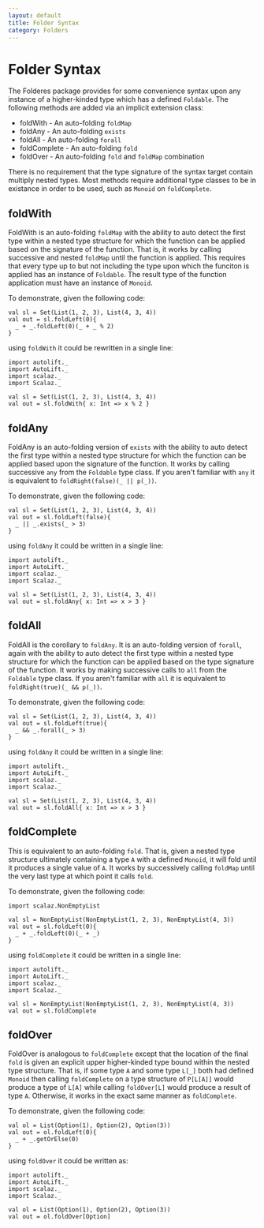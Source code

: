 ```yaml
---
layout: default
title: Folder Syntax
category: Folders
---
```

# Folder Syntax

The Folderes package provides for some convenience syntax upon any instance of a higher-kinded type which has a defined `Foldable`. The following methods are added via an implicit extension class:

 * foldWith - An auto-folding `foldMap`
 * foldAny - An auto-folding `exists`
 * foldAll - An auto-folding `forall`
 * foldComplete - An auto-folding `fold`
 * foldOver - An auto-folding `fold` and `foldMap` combination

There is no requirement that the type signature of the syntax target contain multiply nested types. Most methods require additional type classes to be in existance in order to be used, such as `Monoid` on `foldComplete`.

## foldWith

FoldWith is an auto-folding `foldMap` with the ability to auto detect the first type within a nested type structure for which the function can be applied based on the signature of the function. That is, it works by calling successive  and nested `foldMap` until the function is applied. This requires that every type up to but not including the type upon which the funciton is applied has an instance of `Foldable`. The result type of the function application must have an instance of `Monoid`.

To demonstrate, given the following code:

```tut
val sl = Set(List(1, 2, 3), List(4, 3, 4))
val out = sl.foldLeft(0){
  _ + _.foldLeft(0)(_ + _ % 2)
}
```

using `foldWith` it could be rewritten in a single line:

```tut
import autolift._
import AutoLift._
import scalaz._
import Scalaz._

val sl = Set(List(1, 2, 3), List(4, 3, 4))
val out = sl.foldWith{ x: Int => x % 2 }
```

## foldAny

FoldAny is an auto-folding version of `exists` with the ability to auto detect the first type within a nested type structure for which the function can be applied based upon the signature of the function. It works by calling successive `any` from the `Foldable` type class. If you aren't familiar with `any` it is equivalent to `foldRight(false)(_ || p(_))`.

To demonstrate, given the following code:

```tut
val sl = Set(List(1, 2, 3), List(4, 3, 4))
val out = sl.foldLeft(false){
  _ || _.exists(_ > 3)
}
```

using `foldAny` it could be written in a single line:

```tut
import autolift._
import AutoLift._
import scalaz._
import Scalaz._

val sl = Set(List(1, 2, 3), List(4, 3, 4))
val out = sl.foldAny{ x: Int => x > 3 }
```

## foldAll

FoldAll is the corollary to `foldAny`. It is an auto-folding version of `forall`, again with the ability to auto detect the first type within a nested type structure for which the function can be applied based on the type signature of the function. It works by making successive calls to `all` from the `Foldable` type class. If you aren't familiar with `all` it is equivalent to `foldRight(true)(_ && p(_))`.

To demonstrate, given the following code:

```tut
val sl = Set(List(1, 2, 3), List(4, 3, 4))
val out = sl.foldLeft(true){
  _ && _.forall(_ > 3)
}
```

using `foldAny` it could be written in a single line:

```tut
import autolift._
import AutoLift._
import scalaz._
import Scalaz._

val sl = Set(List(1, 2, 3), List(4, 3, 4))
val out = sl.foldAll{ x: Int => x > 3 }
```

## foldComplete

This is equivalent to an auto-folding `fold`. That is, given a nested type structure ultimately containing a type `A` with a defined `Monoid`, it will fold until it produces a single value of `A`. It works by successively calling `foldMap` until the very last type at which point it calls `fold`.

To demonstrate, given the following code:

```tut
import scalaz.NonEmptyList

val sl = NonEmptyList(NonEmptyList(1, 2, 3), NonEmptyList(4, 3))
val out = sl.foldLeft(0){
  _ + _.foldLeft(0)(_ + _)
}
```

using `foldComplete` it could be written in a single line:

```tut
import autolift._
import AutoLift._
import scalaz._
import Scalaz._

val sl = NonEmptyList(NonEmptyList(1, 2, 3), NonEmptyList(4, 3))
val out = sl.foldComplete
```

## foldOver

FoldOver is analogous to `foldComplete` except that the location of the final `fold` is given an explicit upper higher-kinded type bound within the nested type structure. That is, if some type `A` and some type `L[_]` both had defined `Monoid` then calling `foldComplete` on a type structure of `P[L[A]]` would produce a type of `L[A]` while calling `foldOver[L]` would produce a result of type `A`. Otherwise, it works in the exact same manner as `foldComplete`.

To demonstrate, given the following code:

```tut
val ol = List(Option(1), Option(2), Option(3))
val out = ol.foldLeft(0){ 
  _ + _.getOrElse(0)
}
```

using `foldOver` it could be written as:

```tut
import autolift._
import AutoLift._
import scalaz._
import Scalaz._

val ol = List(Option(1), Option(2), Option(3))
val out = ol.foldOver[Option]
```